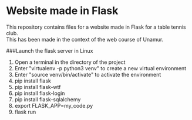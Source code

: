 # Website made in Flask

This repository contains files for a website made in Flask for a table tennis club.<br>
This has been made in the context of the web course of Unamur.


###Launch the flask server in Linux
1. Open a terminal in the directory of the project
2. Enter "virtualenv -p python3 venv" to create a new virtual environment
3. Enter "source venv/bin/activate" to activate the environment
4. pip install flask
5. pip install flask-wtf
6. pip install flask-login
7. pip install flask-sqlalchemy
8. export FLASK_APP=my_code.py
9. flask run


